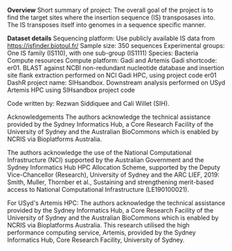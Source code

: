 **Overview**
Short summary of project: The overall goal of the project is to find the target sites where the insertion sequence (IS) transposases into. The IS transposes itself into genomes in a sequence specific manner.

**Dataset details**
Sequencing platform: Use publicly available IS data from https://isfinder.biotoul.fr/
Sample size: 350 sequences
Experimental groups: One IS family (IS110), with one sub-group (IS1111)
Species: Bacteria
Compute resources
Compute platform: Gadi and Artemis
Gadi shortcode: er01. BLAST against NCBI non-redundant nucleotide database and insertion site flank extraction performed on NCI Gadi HPC, using project code er01
DashR project name: SIHsandbox. Downstream analysis performed on USyd Artemis HPC using SIHsandbox project code

Code written by: Rezwan Siddiquee and Cali Willet (SIH).

Acknowledgements
The authors acknowledge the technical assistance provided by the Sydney Informatics Hub, a Core Research Facility of the University of Sydney and the Australian BioCommons which is enabled by NCRIS via Bioplatforms Australia.

The authors acknowledge the use of the National Computational Infrastructure (NCI) supported by the Australian Government and the Sydney Informatics Hub HPC Allocation Scheme, supported by the Deputy Vice-Chancellor (Research), University of Sydney and the ARC LIEF, 2019: Smith, Muller, Thornber et al., Sustaining and strengthening merit-based access to National Computational Infrastructure (LE190100021).

For USyd's Artemis HPC: The authors acknowledge the technical assistance provided by the Sydney Informatics Hub, a Core Research Facility of the University of Sydney and the Australian BioCommons which is enabled by NCRIS via Bioplatforms Australia. This research utilised the high performance computing service, Artemis, provided by the Sydney Informatics Hub, Core Research Facility, University of Sydney.

